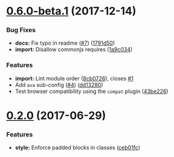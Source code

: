 <a name="0.6.0-beta.1"></a>
# [0.6.0-beta.1](https://github.com/ls-age/eslint-config/compare/v0.2.0...v0.6.0-beta.1) (2017-12-14)


### Bug Fixes

* **docs:** Fix typo in readme ([#7](https://github.com/ls-age/eslint-config/issues/7)) ([1791d50](https://github.com/ls-age/eslint-config/commit/1791d50))
* **import:** Disallow commonjs requires ([1a9c034](https://github.com/ls-age/eslint-config/commit/1a9c034))


### Features

* **import:** Lint module order ([8cb0726](https://github.com/ls-age/eslint-config/commit/8cb0726)), closes [#1](https://github.com/ls-age/eslint-config/issues/1)
* Add `ava` sub-config ([#4](https://github.com/ls-age/eslint-config/issues/4)) ([dd13280](https://github.com/ls-age/eslint-config/commit/dd13280))
* Test browser compatibility using the `compat` plugin ([43be226](https://github.com/ls-age/eslint-config/commit/43be226))



<a name="0.2.0"></a>
# [0.2.0](https://github.com/ls-age/eslint-config/compare/ceb01fc...v0.2.0) (2017-06-29)


### Features

* **style:** Enforce padded blocks in classes ([ceb01fc](https://github.com/ls-age/eslint-config/commit/ceb01fc))



